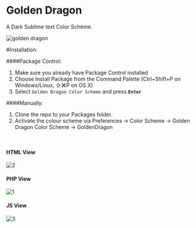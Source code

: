 
# Golden Dragon
A Dark Sublime text Color Scheme.

![golden dragon](https://cloud.githubusercontent.com/assets/8646770/5792283/de5b1e0e-9f32-11e4-8e5f-67ef48bcfda6.jpg)

#Installation:

####Package Control:

1. Make sure you already have Package Control installed
2. Choose Install Package from the Command Palette (Ctrl+Shift+P on Windows/Linux, ⇧⌘P on OS X)
3. Select `Golden Dragon Color Scheme` and press **`Enter`**

####Manually:

1. Clone the repo to your Packages folder.
2. Activate the colour scheme via Preferences -> Color Scheme -> Golden Dragon Color Scheme -> GoldenDragon

<br>

#### HTML View
![2](https://cloud.githubusercontent.com/assets/8646770/5792266/b44ec620-9f31-11e4-8d46-2c489e21a941.PNG)

#### PHP View
![1](https://cloud.githubusercontent.com/assets/8646770/5792263/82f0e3f6-9f31-11e4-9b6f-f0f565d4219e.PNG)

#### JS View
![3](https://cloud.githubusercontent.com/assets/8646770/5792269/d51d3c74-9f31-11e4-815a-9ea6b0c459e8.PNG)
